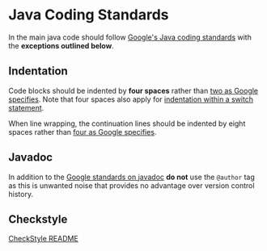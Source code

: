 Java Coding Standards
=====================

In the main java code should follow [Google's Java coding standards](https://google.github.io/styleguide/javaguide.html) with the **exceptions outlined below**.


Indentation
-----------

Code blocks should be indented by **four spaces** rather than [two as Google specifies](https://google.github.io/styleguide/javaguide.html#s4.2-block-indentation).  Note that four spaces also apply for [indentation within a switch statement](https://google.github.io/styleguide/javaguide.html#s4.8.4.1-switch-indentation).

When line wrapping, the continuation lines should be indented by eight spaces rather than [four as Google specifies](https://google.github.io/styleguide/javaguide.html#s4.5.2-line-wrapping-indent).

Javadoc
-------

In addition to the [Google standards on javadoc](https://google.github.io/styleguide/javaguide.html#s7-javadoc) **do not** use the `@author` tag as this is unwanted noise that provides no advantage over version control history.

Checkstyle
----------
[CheckStyle README](https://github.com/companieshouse/java-checkstyle-config)
